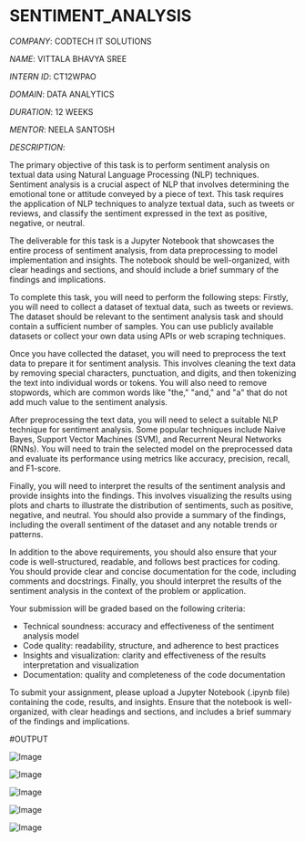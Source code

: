 # SENTIMENT_ANALYSIS

*COMPANY*: CODTECH IT SOLUTIONS

*NAME*: VITTALA BHAVYA SREE

*INTERN ID*: CT12WPAO

*DOMAIN*: DATA ANALYTICS

*DURATION*: 12 WEEKS

*MENTOR*: NEELA SANTOSH

*DESCRIPTION*:

The primary objective of this task is to perform sentiment analysis on textual data using Natural Language Processing (NLP) techniques. Sentiment analysis is a crucial aspect of NLP that involves determining the emotional tone or attitude conveyed by a piece of text. This task requires the application of NLP techniques to analyze textual data, such as tweets or reviews, and classify the sentiment expressed in the text as positive, negative, or neutral.

The deliverable for this task is a Jupyter Notebook that showcases the entire process of sentiment analysis, from data preprocessing to model implementation and insights. The notebook should be well-organized, with clear headings and sections, and should include a brief summary of the findings and implications.

To complete this task, you will need to perform the following steps:
Firstly, you will need to collect a dataset of textual data, such as tweets or reviews. The dataset should be relevant to the sentiment analysis task and should contain a sufficient number of samples. You can use publicly available datasets or collect your own data using APIs or web scraping techniques.

Once you have collected the dataset, you will need to preprocess the text data to prepare it for sentiment analysis. This involves cleaning the text data by removing special characters, punctuation, and digits, and then tokenizing the text into individual words or tokens. You will also need to remove stopwords, which are common words like "the," "and," and "a" that do not add much value to the sentiment analysis.

After preprocessing the text data, you will need to select a suitable NLP technique for sentiment analysis. Some popular techniques include Naive Bayes, Support Vector Machines (SVM), and Recurrent Neural Networks (RNNs). You will need to train the selected model on the preprocessed data and evaluate its performance using metrics like accuracy, precision, recall, and F1-score.

Finally, you will need to interpret the results of the sentiment analysis and provide insights into the findings. This involves visualizing the results using plots and charts to illustrate the distribution of sentiments, such as positive, negative, and neutral. You should also provide a summary of the findings, including the overall sentiment of the dataset and any notable trends or patterns.

In addition to the above requirements, you should also ensure that your code is well-structured, readable, and follows best practices for coding. You should provide clear and concise documentation for the code, including comments and docstrings. Finally, you should interpret the results of the sentiment analysis in the context of the problem or application.

Your submission will be graded based on the following criteria:
- Technical soundness: accuracy and effectiveness of the sentiment analysis model
- Code quality: readability, structure, and adherence to best practices
- Insights and visualization: clarity and effectiveness of the results interpretation and visualization
- Documentation: quality and completeness of the code documentation

To submit your assignment, please upload a Jupyter Notebook (.ipynb file) containing the code, results, and insights. Ensure that the notebook is well-organized, with clear headings and sections, and includes a brief summary of the findings and implications.

#OUTPUT

![Image](https://github.com/user-attachments/assets/2dbfde32-75f2-45d5-88f4-5d51c661345c)

![Image](https://github.com/user-attachments/assets/18bf2bc1-5665-4d86-98c4-a6279b8058de)

![Image](https://github.com/user-attachments/assets/b0411be0-f83a-4732-8e9b-26a45ca34a83)

![Image](https://github.com/user-attachments/assets/ffc0aea0-b600-4fd7-9b7b-881f0f163b73)

![Image](https://github.com/user-attachments/assets/464a6c2f-bb6c-4ac1-b1ff-15873f9b6f1b)
